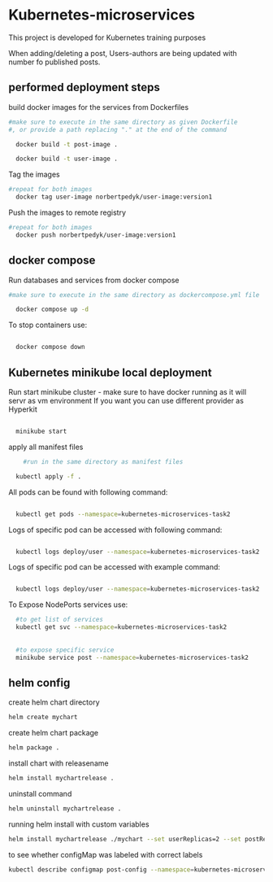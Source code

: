 
# Kubernetes-microservices

This project is developed for Kubernetes training purposes

When adding/deleting a post, Users-authors are being updated with number fo published posts.




## performed deployment steps

build docker images for the services from Dockerfiles

```bash
#make sure to execute in the same directory as given Dockerfile
#, or provide a path replacing "." at the end of the command

  docker build -t post-image .
```

```bash
  docker build -t user-image .
```



Tag the images
```bash
#repeat for both images
  docker tag user-image norbertpedyk/user-image:version1
```


Push the images to remote registry 
```bash
#repeat for both images
  docker push norbertpedyk/user-image:version1
```


## docker compose

Run databases and services from docker compose

```bash
#make sure to execute in the same directory as dockercompose.yml file

  docker compose up -d
```
To stop containers use:

```bash

  docker compose down
```


## Kubernetes minikube local deployment

Run start minikube cluster - make sure to have docker running as it will servr as vm environment
If you want you can use different provider as Hyperkit

```bash

  minikube start
```
apply all manifest files

```bash
    #run in the same directory as manifest files

  kubectl apply -f .  
```

All pods can be found with following command:

```bash

  kubectl get pods --namespace=kubernetes-microservices-task2
```

Logs of specific pod can be accessed with following command:

```bash

  kubectl logs deploy/user --namespace=kubernetes-microservices-task2
```

Logs of specific pod can be accessed with example command:

```bash

  kubectl logs deploy/user --namespace=kubernetes-microservices-task2
```


To Expose NodePorts services use:

```bash
  #to get list of services
  kubectl get svc --namespace=kubernetes-microservices-task2
  
  
  #to expose specific service
  minikube service post --namespace=kubernetes-microservices-task2

```



## helm config

create helm chart directory
```bash
helm create mychart

```
create helm chart package
```bash
helm package .  
```

install chart with releasename
```bash
helm install mychartrelease .
```

uninstall command
```bash
helm uninstall mychartrelease . 
```

running helm install with custom variables
```bash
helm install mychartrelease ./mychart --set userReplicas=2 --set postReplicas=2 --set namespace=kubernetes-microservices-task3
```

to see whether configMap was labeled with correct labels
```bash
kubectl describe configmap post-config --namespace=kubernetes-microservices-task2 
```


